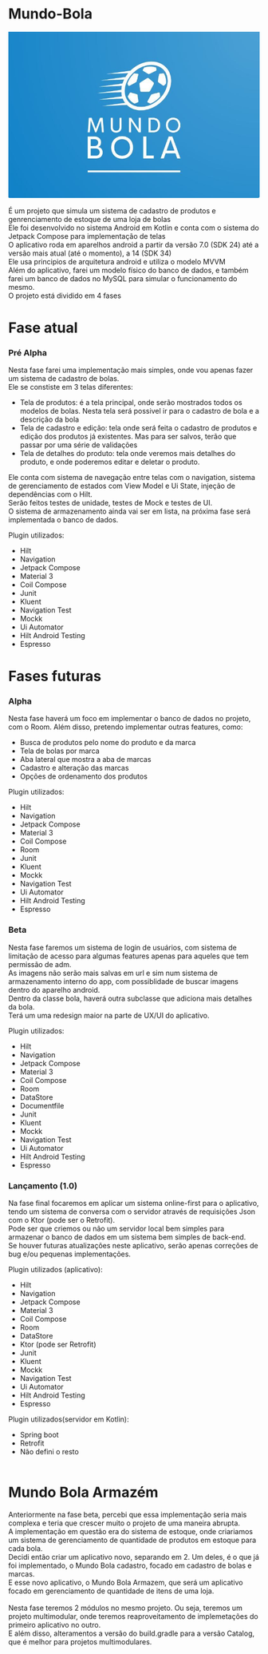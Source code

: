 # Mundo-Bola
![](https://raw.githubusercontent.com/MuriTG25/Mundo-Bola/main/mundo-bola-logo.jpeg)

É um projeto que simula um sistema de cadastro de produtos e genrenciamento de estoque de uma loja de bolas<br />
Ele foi desenvolvido no sistema Android em Kotlin e conta com o sistema do Jetpack Compose para implementação de telas<br />
O aplicativo roda em aparelhos android a partir da versão 7.0 (SDK 24) até a versão mais atual (até o momento), a 14 (SDK 34)<br />
Ele usa principios de arquitetura android e utiliza o modelo MVVM <br />
Além do aplicativo, farei um modelo físico do banco de dados, e também farei um banco de dados no MySQL para simular o funcionamento do mesmo. <br />
O projeto está dividido em 4 fases<br />

# Fase atual
### Pré Alpha

Nesta fase farei uma implementação mais simples, onde vou apenas fazer um sistema de cadastro de bolas.<br />
Ele se constiste em 3 telas diferentes:<br />
 - Tela de produtos: é a tela principal, onde serão mostrados todos os modelos de bolas. Nesta tela será possivel ir para o cadastro de bola e a descrição da bola
 - Tela de cadastro e edição: tela onde será feita o cadastro de produtos e edição dos produtos já existentes. Mas para ser salvos, terão que passar por uma série de validações
 - Tela de detalhes do produto: tela onde veremos mais detalhes do produto, e onde poderemos editar e deletar o produto.

Ele conta com sistema de navegação entre telas com o navigation, sistema de gerenciamento de estados com View Model e Ui State, injeção de dependências com o Hilt.<br />
Serão feitos testes de unidade, testes de Mock e testes de UI.<br />
O sistema de armazenamento ainda vai ser em lista, na próxima fase será implementada o banco de dados.<br />

Plugin utilizados:
 - Hilt
 - Navigation
 - Jetpack Compose
 - Material 3
 - Coil Compose
 - Junit
 - Kluent
 - Navigation Test
 - Mockk
 - Ui Automator
 - Hilt Android Testing
 - Espresso

# Fases futuras
### Alpha

Nesta fase haverá um foco em implementar o banco de dados no projeto, com o Room. Além disso, pretendo implementar outras features, como:
 - Busca de produtos pelo nome do produto e da marca
 - Tela de bolas por marca
 - Aba lateral que mostra a aba de marcas
 - Cadastro e alteração das marcas
 - Opções de ordenamento dos produtos

Plugin utilizados:
 - Hilt
 - Navigation
 - Jetpack Compose
 - Material 3
 - Coil Compose
 - Room
 - Junit
 - Kluent
 - Mockk
 - Navigation Test
 - Ui Automator
 - Hilt Android Testing
 - Espresso

### Beta

Nesta fase faremos um sistema de login de usuários, com sistema de limitação de acesso para algumas features apenas para aqueles que tem permissão de adm.<br />
As imagens não serão mais salvas em url e sim num sistema de armazenamento interno do app, com possiblidade de buscar imagens dentro do aparelho android.<br />
Dentro da classe bola, haverá outra subclasse que adiciona mais detalhes da bola.</br>
Terá um uma redesign maior na parte de UX/UI do aplicativo.<br />

Plugin utilizados:
 - Hilt
 - Navigation
 - Jetpack Compose
 - Material 3
 - Coil Compose
 - Room
 - DataStore
 - Documentfile
 - Junit
 - Kluent
 - Mockk
 - Navigation Test
 - Ui Automator
 - Hilt Android Testing
 - Espresso

### Lançamento (1.0)
Na fase final focaremos em aplicar um sistema online-first para o aplicativo, tendo um sistema de conversa com o servidor através de requisições Json com o Ktor (pode ser o Retrofit). <br />
Pode ser que criemos ou não um servidor local bem simples para armazenar o banco de dados em um sistema bem simples de back-end. <br />
Se houver futuras atualizações neste aplicativo, serão apenas correções de bug e/ou pequenas implementações.

Plugin utilizados (aplicativo):
 - Hilt
 - Navigation
 - Jetpack Compose
 - Material 3
 - Coil Compose
 - Room
 - DataStore
 - Ktor (pode ser Retrofit)
- Junit
 - Kluent
 - Mockk
 - Navigation Test
 - Ui Automator
 - Hilt Android Testing
 - Espresso


Plugin utilizados(servidor em Kotlin):
 - Spring boot
 - Retrofit
 - Não defini o resto</br></br>

 # Mundo Bola Armazém

 Anteriormente na fase beta, percebi que essa implementação seria mais complexa e teria que crescer muito o projeto de uma maneira abrupta.</br>
 A implementação em questão era do sistema de estoque, onde criariamos um sistema de gerenciamento de quantidade de produtos em estoque para cada bola.</br>
Decidi então criar um aplicativo novo, separando em 2. Um deles, é o que já foi implementado, o Mundo Bola cadastro, focado em cadastro de bolas e marcas.</br>
E esse novo aplicativo, o Mundo Bola Armazem, que será um aplicativo focado em gerenciamento de quantidade de itens de uma loja.</br></br>
Nesta fase  teremos 2 módulos no mesmo projeto. Ou seja, teremos um projeto multimodular, onde teremos reaproveitamento de implemetações do primeiro aplicativo no outro.</br>
E além disso, alteramentos a versão do build.gradle para a versão Catalog, que é melhor para projetos multimodulares.



